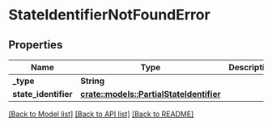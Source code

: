 # StateIdentifierNotFoundError

## Properties

Name | Type | Description | Notes
------------ | ------------- | ------------- | -------------
**_type** | **String** |  | 
**state_identifier** | [**crate::models::PartialStateIdentifier**](PartialStateIdentifier.md) |  | 

[[Back to Model list]](../README.md#documentation-for-models) [[Back to API list]](../README.md#documentation-for-api-endpoints) [[Back to README]](../README.md)


